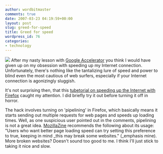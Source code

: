 ```yaml
---
author: wordbitmaster
comments: true
date: 2007-03-23 04:19:59+00:00
layout: post
slug: greed-for-speed
title: Greed for speed
wordpress_id: 76
categories:
- technology
---
```


![](http://wordbit.freehostia.com/wp-content/uploads/2007/03/WindowsLiveWriter/Greedforspeed_12948/fastinternet%5B5%5D.jpg) After my nasty lesson with [Google Accelerator](http://wordbit.freehostia.com/google-accelerator-killed-my-website/) you think I would have given up on my obsession with speeding up my Internet connection. Unfortunately, there's nothing like the tantalizing lure of speed and power to blind even the most cautious of web surfers, especially if your Internet connection is agonizingly sluggish. 

It's not surprising then, that this [tubetorial on speeding up the Internet with Firefox](http://www.tubetorial.com/speed-up-firefox/) caught my attention. I did briefly try it out before turning it off in horror.

The hack involves turning on 'pipelining' in Firefox, which basically means it starts sending out multiple requests for web pages and speeds up loading times. Well, as one suspicious user pointed out in the comments, pipelining is not a great idea. [MozillaZine](http://kb.mozillazine.org/Network.http.pipelining) recommends the following about its usage: "Users who want better page loading speed can try setting this preference to true, keeping in mind _this may break some websites." (_emphasis mine). More broken websites? Doesn't sound too good to me. I think I'll just stick to taking it nice and slow.
